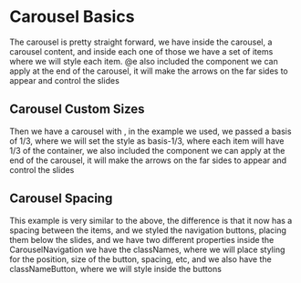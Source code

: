 # Carousel Basics

The carousel is pretty straight forward, we have inside the carousel, a carousel content, and inside each one of those we
have a set of items where we will style each item. @e also included the <CarouselNavigation /> component
we can apply at the end of the carousel, it will make the arrows on the far sides to appear and control the slides

## Carousel Custom Sizes
Then we have a carousel with , in the example we used, we passed a basis of 1/3, where we will set the style as
basis-1/3, where each item will have 1/3 of the container, we also included the <CarouselNavigation /> component
we can apply at the end of the carousel, it will make the arrows on the far sides to appear and control the slides

## Carousel Spacing

This example is very similar to the above, the difference is that it now has a spacing between the items, and we styled
the navigation buttons, placing them below the slides, and we have two different properties inside the CarouselNavigation
we have the classNames, where we will place styling for the position, size of the button, spacing, etc, and we also have the
classNameButton, where we will style inside the buttons
